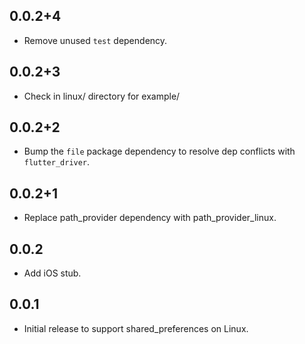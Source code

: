## 0.0.2+4

* Remove unused `test` dependency.

## 0.0.2+3

* Check in linux/ directory for example/

## 0.0.2+2

* Bump the `file` package dependency to resolve dep conflicts with `flutter_driver`.

## 0.0.2+1
* Replace path_provider dependency with path_provider_linux.

## 0.0.2
* Add iOS stub.

## 0.0.1
* Initial release to support shared_preferences on Linux.
